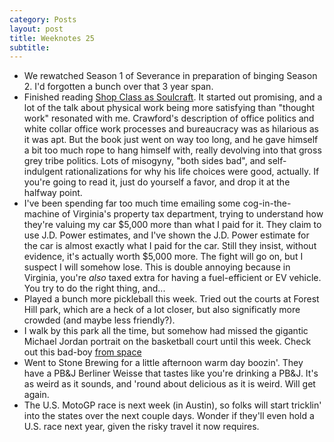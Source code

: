 ```yaml
---
category: Posts
layout: post
title: Weeknotes 25
subtitle:
---
```

- We rewatched Season 1 of Severance in preparation of binging Season 2. I'd
  forgotten a bunch over that 3 year span.
- Finished reading [Shop Class as
  Soulcraft](https://app.thestorygraph.com/books/f67ca6e1-24a5-4c0b-9768-f371c5750c32).
  It started out promising, and a lot of the talk about physical work being
  more satisfying than "thought work" resonated with me. Crawford's description
  of office politics and white collar office work processes and bureaucracy was
  as hilarious as it was apt. But the book just went on way too long, and he
  gave himself a bit too much rope to hang himself with, really devolving into
  that gross grey tribe politics. Lots of misogyny, "both sides bad", and
  self-indulgent rationalizations for why his life choices were good, actually.
  If you're going to read it, just do yourself a favor, and drop it at the
  halfway point.
- I've been spending far too much time emailing some cog-in-the-machine of
  Virginia's property tax department, trying to understand how they're valuing
  my car $5,000 more than what I paid for it. They claim to use J.D. Power
  estimates, and I've shown the J.D. Power estimate for the car is almost
  exactly what I paid for the car. Still they insist, without evidence, it's
  actually worth $5,000 more. The fight will go on, but I suspect I will
  somehow lose. This is double annoying because in Virginia, you're *also*
  taxed extra for having a fuel-efficient or EV vehicle. You try to do the
  right thing, and... 
- Played a bunch more pickleball this week. Tried out the courts at Forest Hill
  park, which are a heck of a lot closer, but also significatly more crowded
  (and maybe less friendly?).
- I walk by this park all the time, but somehow had missed the gigantic Michael
  Jordan portrait on the basketball court until this week. Check out this bad-boy [from
  space](https://www.google.com/maps/@37.5651487,-77.4390239,79m/data=!3m1!1e3?entry=ttu&g_ep=EgoyMDI1MDMxOS4yIKXMDSoASAFQAw%3D%3D)
- Went to Stone Brewing for a little afternoon warm day boozin'. They have a
  PB&J Berliner Weisse that tastes like you're drinking a PB&J. It's as weird
  as it sounds, and 'round about delicious as it is weird. Will get again.
- The U.S. MotoGP race is next week (in Austin), so folks will start tricklin'
  into the states over the next couple days. Wonder if they'll even hold a U.S.
  race next year, given the risky travel it now requires.
